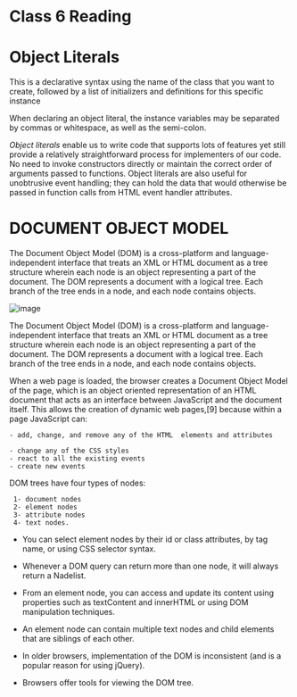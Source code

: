 # Class 6 Reading
# Object Literals

This is a declarative syntax using the name of the class that you want to create, followed by a list of initializers and definitions for this specific instance

When declaring an object literal, the instance variables may be separated by commas or whitespace, as well as the semi-colon.

 _Object literals_ enable us to write code that supports lots of features yet still provide a relatively straightforward process for implementers of our code. No need to invoke constructors directly or maintain the correct order of arguments passed to functions. Object literals are also useful for unobtrusive event handling; they can hold the data that would otherwise be passed in function calls from HTML event handler attributes.


 # DOCUMENT OBJECT MODEL


The Document Object Model (DOM) is a cross-platform and language-independent interface that treats an XML or HTML document as a tree structure wherein each node is an object representing a part of the document. The DOM represents a document with a logical tree. Each branch of the tree ends in a node, and each node contains objects.


 ![image](https://i.ytimg.com/vi/RbQGn6vBlys/maxresdefault.jpg)


 The Document Object Model (DOM) is a cross-platform and language-independent interface that treats an XML or HTML document as a tree structure wherein each node is an object representing a part of the document. The DOM represents a document with a logical tree. Each branch of the tree ends in a node, and each node contains objects.

 When a web page is loaded, the browser creates a Document Object Model of the page, which is an object oriented representation of an HTML document that acts as an interface between JavaScript and the document itself. This allows the creation of dynamic web pages,[9] because within a page JavaScript can:

    - add, change, and remove any of the HTML  elements and attributes

    - change any of the CSS styles
    - react to all the existing events
    - create new events

 
 DOM trees have four types of nodes:
     
     1- document nodes
     2- element nodes 
     3- attribute nodes
     4- text nodes.

 * You can select element nodes by their id or class attributes, by tag name, or using CSS selector syntax.

 * Whenever a DOM query can return more than one
node, it will always return a Nadelist.

 * From an element node, you can access and update its content using properties such as textContent and innerHTML or using DOM manipulation techniques.

 * An element node can contain multiple text nodes and child elements that are siblings of each other.

 * In older browsers, implementation of the DOM is inconsistent (and is a popular reason for using jQuery).

 * Browsers offer tools for viewing the DOM tree. 
